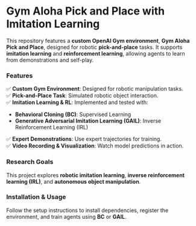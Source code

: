 # Gym Aloha Pick and Place with Imitation Learning  

This repository features a **custom OpenAI Gym environment**, **Gym Aloha Pick and Place**, designed for robotic **pick-and-place** tasks. It supports **imitation learning** and **reinforcement learning**, allowing agents to learn from demonstrations and self-play.  

### Features  
✅ **Custom Gym Environment**: Designed for robotic manipulation tasks.  
✅ **Pick-and-Place Task**: Simulated robotic object interaction.  
✅ **Imitation Learning & RL**: Implemented and tested with:  
  - **Behavioral Cloning (BC)**: Supervised Learning
  - **Generative Adversarial Imitation Learning (GAIL)**: Inverse Reinforcement Learning (IRL)  

✅ **Expert Demonstrations**: Use expert trajectories for training.  
✅ **Video Recording & Visualization**: Watch model predictions in action.  

### Research Goals  
This project explores **robotic imitation learning**, **inverse reinforcement learning (IRL)**, and **autonomous object manipulation**.  

### Installation & Usage  
Follow the setup instructions to install dependencies, register the environment, and train agents using **BC** or **GAIL**.  
